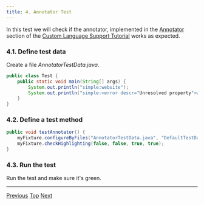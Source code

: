 ```yaml
---
title: 4. Annotator Test
---
```


In this test we will check if the annotator, implemented in the
[Annotator](/tutorials/custom_language_support/annotator.md) section
of the
[Custom Language Support Tutorial](/tutorials/custom_language_support_tutorial.md)
works as expected.

### 4.1. Define test data

Create a file *AnnotatorTestData.java*.

```java
public class Test {
    public static void main(String[] args) {
        System.out.println("simple:website");
        System.out.println("simple:<error descr="Unresolved property">websit"</error>);
    }
}
```

### 4.2. Define a test method

```java
public void testAnnotator() {
    myFixture.configureByFiles("AnnotatorTestData.java", "DefaultTestData.simple");
    myFixture.checkHighlighting(false, false, true, true);
}
```

### 4.3. Run the test

Run the test and make sure it's green.

-----

[Previous](completion_test.md)
[Top](/tutorials/writing_tests_for_plugins.md)
[Next](formatter_test.md)

